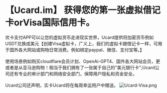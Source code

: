 # 【Ucard.im】 获得您的第一张虚拟借记卡orVisa国际信用卡。
优卡支付APP可以让您的虚拟货币走进现实世界，Ucard提供将加密货币例如USDT兑换成美元【创建Visa虚拟卡，广义上，我们的虚拟卡跟借记卡一样，可用于国外各大网站或购物日常消费。例如绑定paypal、微信、支付宝等。】
<br><br>
使用场景例如购买cloudflare会员计划、OpenAi-GPT4、国外各大网站会员，更或者是从亚马逊购物！相当于我们拥有了一张属于自己的"美元银行卡";Ucard公司还有专业的审计部门和网络安全部门，保障用户隐私和资金安全。
<br><br>
Ucard公司还声明，实卡Ucard将在每周幸运用户中赠送。
<img alt="Ucard-Visa.png" src="https://github.com/Ucard-im/visa-UcardPay/blob/main/Ucard-Visa.png?raw=true" data-hpc="true" class="Box-sc-g0xbh4-0 kzRgrI">

<br>
